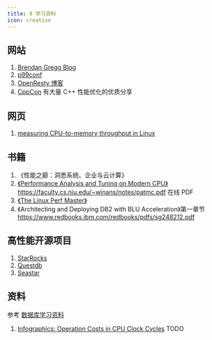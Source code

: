 ```yaml
---
title: 9 学习资料
icon: creative
---
```



## 网站

1. [Brendan Gregg Blog](https://www.brendangregg.com/)
2. [p99conf](https://www.p99conf.io/)
3. [OpenResty 博客](https://blog.openresty.com.cn/cn/tags/dynamic-tracing/)
4. [CppCon](https://github.com/CppCon) 有大量 C++ 性能优化的优质分享

## 网页

1. [measuring CPU-to-memory throughput in Linux](https://github.com/LucaCanali/Miscellaneous/blob/master/Spark_Notes/Tools_Linux_Memory_Perf_Measure.md)


## 书籍

1. 《性能之巅：洞悉系统、企业与云计算》
2. [《Performance Analysis and Tuning on Modern CPU》](https://github.com/dendibakh/perf-book)   <https://faculty.cs.niu.edu/~winans/notes/patmc.pdf> 在线 PDF
3. [《The Linux Perf Master》](https://riboseyim.gitbook.io/perf/)
4. 《Architecting and Deploying DB2 with BLU Acceleration》第一章节 <https://www.redbooks.ibm.com/redbooks/pdfs/sg248212.pdf>

## 高性能开源项目

1. [StarRocks](https://github.com/StarRocks/starrocks)
2. [Questdb](https://github.com/questdb/questdb)
3. [Seastar](https://github.com/scylladb/seastar)


## 资料

参考 [数据库学习资料](https://blog.bcmeng.com/post/database-learning.html#%E6%80%A7%E8%83%BD%E4%BC%98%E5%8C%96)

1. [Infographics: Operation Costs in CPU Clock Cycles](http://ithare.com/infographics-operation-costs-in-cpu-clock-cycles/)  TODO


